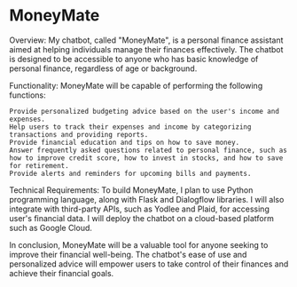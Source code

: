 # MoneyMate

Overview:
My chatbot, called "MoneyMate", is a personal finance assistant aimed at helping individuals manage their finances effectively. The chatbot is designed to be accessible to anyone who has basic knowledge of personal finance, regardless of age or background.

Functionality:
MoneyMate will be capable of performing the following functions:

    Provide personalized budgeting advice based on the user's income and expenses.
    Help users to track their expenses and income by categorizing transactions and providing reports.
    Provide financial education and tips on how to save money.
    Answer frequently asked questions related to personal finance, such as how to improve credit score, how to invest in stocks, and how to save for retirement.
    Provide alerts and reminders for upcoming bills and payments.

Technical Requirements:
To build MoneyMate, I plan to use Python programming language, along with Flask and Dialogflow libraries. I will also integrate with third-party APIs, such as Yodlee and Plaid, for accessing user's financial data. I will deploy the chatbot on a cloud-based platform such as Google Cloud.

In conclusion, MoneyMate will be a valuable tool for anyone seeking to improve their financial well-being. The chatbot's ease of use and personalized advice will empower users to take control of their finances and achieve their financial goals.
